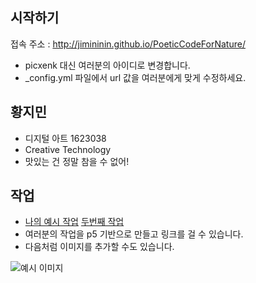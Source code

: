 ## 시작하기

접속 주소 : <http://jimininin.github.io/PoeticCodeForNature/>
 * picxenk 대신 여러분의 아이디로 변경합니다.
 * \_config.yml 파일에서 url 값을 여러분에게 맞게 수정하세요.


## 황지민
 * 디지털 아트 1623038
 * Creative Technology
 * 맛있는 건 정말 참을 수 없어!

## 작업
 * [나의 예시 작업](./EX01/)
   [두번째 작업](./MunJi)
 * 여러분의 작업을 p5 기반으로 만들고 링크를 걸 수 있습니다.
 * 다음처럼 이미지를 추가할 수도 있습니다.

 ![예시 이미지](./example_img.png)
